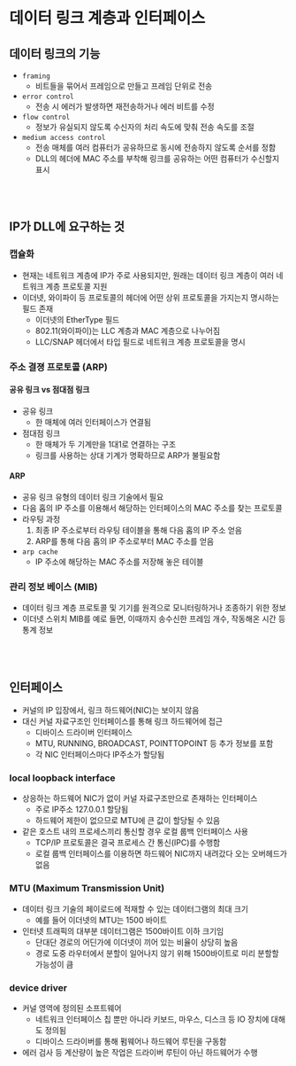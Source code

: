 # 데이터 링크 계층과 인터페이스

## 데이터 링크의 기능
* `framing`
    * 비트들을 묶어서 프레임으로 만들고 프레임 단위로 전송
* `error control`
    * 전송 시 에러가 발생하면 재전송하거나 에러 비트를 수정
* `flow control`
    * 정보가 유실되지 않도록 수신자의 처리 속도에 맞춰 전송 속도를 조절
* `medium access control`
    * 전송 매체를 여러 컴퓨터가 공유하므로 동시에 전송하지 않도록 순서를 정함
    * DLL의 헤더에 MAC 주소를 부착해 링크를 공유하는 어떤 컴퓨터가 수신할지 표시

<br/>
<br/>

## IP가 DLL에 요구하는 것

### 캡슐화
* 현재는 네트워크 계층에 IP가 주로 사용되지만, 원래는 데이터 링크 계층이 여러 네트워크 계층 프로토콜 지원
* 이더넷, 와이파이 등 프로토콜의 헤더에 어떤 상위 프로토콜을 가지는지 명시하는 필드 존재
    * 이더넷의 EtherType 필드
    * 802.11(와이파이)는 LLC 계층과 MAC 계층으로 나누어짐
    * LLC/SNAP 헤더에서 타입 필드로 네트워크 계층 프로토콜을 명시

### 주소 결졍 프로토콜 (ARP)
#### 공유 링크 vs 점대점 링크
* 공유 링크
    * 한 매체에 여러 인터페이스가 연결됨
* 점대점 링크
    * 한 매체가 두 기계만을 1대1로 연결하는 구조
    * 링크를 사용하는 상대 기계가 명확하므로 ARP가 불필요함

#### ARP
* 공유 링크 유형의 데이터 링크 기술에서 필요
* 다음 홉의 IP 주소를 이용해서 해당하는 인터페이스의 MAC 주소를 찾는 프로토콜
* 라우팅 과정
    1. 최종 IP 주소로부터 라우팅 테이블을 통해 다음 홉의 IP 주소 얻음
    2. ARP를 통해 다음 홉의 IP 주소로부터 MAC 주소를 얻음
* `arp cache`
    * IP 주소에 해당하는 MAC 주소를 저장해 놓은 테이블


### 관리 정보 베이스 (MIB)
* 데이터 링크 계층 프로토콜 및 기기를 원격으로 모니터링하거나 조종하기 위한 정보
* 이더넷 스위치 MIB를 예로 들면, 이때까지 송수신한 프레임 개수, 작동해온 시간 등 통계 정보

<br/>
<br/>

## 인터페이스
* 커널의 IP 입장에서, 링크 하드웨어(NIC)는 보이지 않음
* 대신 커널 자료구조인 인터페이스를 통해 링크 하드웨어에 접근
    * 디바이스 드라이버 인터페이스
    * MTU, RUNNING, BROADCAST, POINTTOPOINT 등 추가 정보를 포함
    * 각 NIC 인터페이스마다 IP주소가 할당됨

### local loopback interface
* 상응하는 하드웨어 NIC가 없이 커널 자료구조만으로 존재하는 인터페이스
    * 주로 IP주소 127.0.0.1 할당됨
    * 하드웨어 제한이 없으므로 MTU에 큰 값이 할당될 수 있음
* 같은 호스트 내의 프로세스끼리 통신할 경우 로컬 룹백 인터페이스 사용
    * TCP/IP 프로토콜은 결국 프로세스 간 통신(IPC)를 수행함
    * 로컬 룹백 인터페이스를 이용하면 하드웨어 NIC까지 내려갔다 오는 오버헤드가 없음

### MTU (Maximum Transmission Unit)
* 데이터 링크 기술의 페이로드에 적재할 수 있는 데이터그램의 최대 크기
    * 예를 들어 이더넷의 MTU는 1500 바이트
* 인터넷 트래픽의 대부분 데이터그램은 1500바이트 이하 크기임
    * 단대단 경로의 어딘가에 이더넷이 끼어 있는 비율이 상당히 높음
    * 경로 도중 라우터에서 분할이 일어나지 않기 위해 1500바이트로 미리 분할할 가능성이 큼

### device driver
* 커널 영역에 정의된 소프트웨어
    * 네트워크 인터페이스 칩 뿐만 아니라 키보드, 마우스, 디스크 등 IO 장치에 대해도 정의됨
    * 디바이스 드라이버를 통해 펌웨어나 하드웨어 루틴을 구동함
* 에러 검사 등 계산량이 높은 작업은 드라이버 루틴이 아닌 하드웨어가 수행